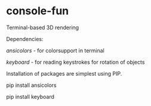 # console-fun
Terminal-based 3D rendering

Dependencies:

  *ansicolors* - for colorsupport in terminal
  
  *keyboard* - for reading keystrokes for rotation of objects
  
Installation of packages are simplest using PIP.

  pip install ansicolors
  
  pip install keyboard

